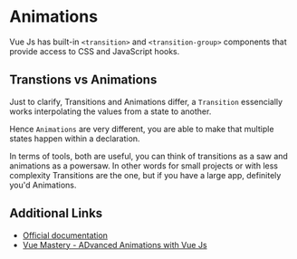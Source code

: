 # Animations

Vue Js has built-in `<transition>` and `<transition-group>` components that provide access to CSS and JavaScript hooks.

## Transtions vs Animations

Just to clarify, Transitions and Animations differ, a `Transition` essencially works interpolating the values from a state to another.

Hence `Animations` are very different, you are able to make that multiple states happen within a declaration.

In terms of tools, both are useful, you can think of transitions as a saw and animations as a powersaw. In other words for small projects or with less complexity Transitions are the one, but if you have a large app, definitely you'd Animations.

## Additional Links

- [Official documentation](https://vuejs.org/v2/guide/transitions.html)
- [Vue Mastery - ADvanced Animations with Vue Js](https://www.vuemastery.com/conferences/vueconf-us-2019/advanced-animations-with-vuejs/)
